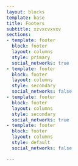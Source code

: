 ```yaml
---
layout: blocks
template: base
title: Footers
subtitle: xzvxcvxvxv
sections:
- template: footer
  block: footer
  layout: columns
  style: primary
  social_networks: true
- template: footer
  block: footer
  layout: columns
  style: secondary
  social_networks: false
- template: footer
  block: footer
  layout: columns
  style: secondary
  social_networks: true
- template: footer
  block: footer
  layout: columns
  style: default
  social_networks: false

---
```

